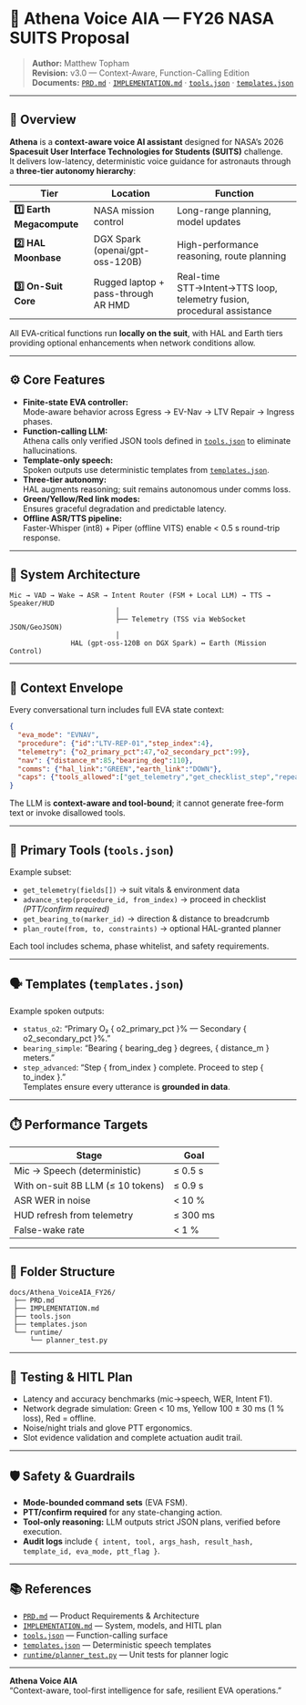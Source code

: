 # 🚀 Athena Voice AIA — FY26 NASA SUITS Proposal

> **Author:** Matthew Topham  
> **Revision:** v3.0 — Context-Aware, Function-Calling Edition  
> **Documents:** [`PRD.md`](./PRD.md) · [`IMPLEMENTATION.md`](./IMPLEMENTATION.md) · [`tools.json`](./tools.json) · [`templates.json`](./templates.json)

---

## 🧠 Overview
**Athena** is a **context-aware voice AI assistant** designed for NASA’s 2026 **Spacesuit User Interface Technologies for Students (SUITS)** challenge.  
It delivers low-latency, deterministic voice guidance for astronauts through a **three-tier autonomy hierarchy**:

| Tier | Location | Function |
|------|-----------|-----------|
| **1️⃣ Earth Megacompute** | NASA mission control | Long-range planning, model updates |
| **2️⃣ HAL Moonbase** | DGX Spark (openai/gpt-oss-120B) | High-performance reasoning, route planning |
| **3️⃣ On-Suit Core** | Rugged laptop + pass-through AR HMD | Real-time STT→Intent→TTS loop, telemetry fusion, procedural assistance |

All EVA-critical functions run **locally on the suit**, with HAL and Earth tiers providing optional enhancements when network conditions allow.

---

## ⚙️ Core Features
- **Finite-state EVA controller:**  
  Mode-aware behavior across Egress → EV-Nav → LTV Repair → Ingress phases.
- **Function-calling LLM:**  
  Athena calls only verified JSON tools defined in [`tools.json`](./tools.json) to eliminate hallucinations.
- **Template-only speech:**  
  Spoken outputs use deterministic templates from [`templates.json`](./templates.json).
- **Three-tier autonomy:**  
  HAL augments reasoning; suit remains autonomous under comms loss.
- **Green/Yellow/Red link modes:**  
  Ensures graceful degradation and predictable latency.
- **Offline ASR/TTS pipeline:**  
  Faster-Whisper (int8) + Piper (offline VITS) enable < 0.5 s round-trip response.

---

## 🧩 System Architecture
```
Mic → VAD → Wake → ASR → Intent Router (FSM + Local LLM) → TTS → Speaker/HUD
                          │
                          ├── Telemetry (TSS via WebSocket JSON/GeoJSON)
                          │
               HAL (gpt-oss-120B on DGX Spark) ↔ Earth (Mission Control)
```

---

## 📡 Context Envelope
Every conversational turn includes full EVA state context:
```json
{
  "eva_mode": "EVNAV",
  "procedure": {"id":"LTV-REP-01","step_index":4},
  "telemetry": {"o2_primary_pct":47,"o2_secondary_pct":99},
  "nav": {"distance_m":85,"bearing_deg":110},
  "comms": {"hal_link":"GREEN","earth_link":"DOWN"},
  "caps": {"tools_allowed":["get_telemetry","get_checklist_step","repeat_step","get_bearing_to","say"]}
}
```
The LLM is **context-aware and tool-bound**; it cannot generate free-form text or invoke disallowed tools.

---

## 🧰 Primary Tools (`tools.json`)
Example subset:  
- `get_telemetry(fields[])` → suit vitals & environment data  
- `advance_step(procedure_id, from_index)` → proceed in checklist *(PTT/confirm required)*  
- `get_bearing_to(marker_id)` → direction & distance to breadcrumb  
- `plan_route(from, to, constraints)` → optional HAL-granted planner

Each tool includes schema, phase whitelist, and safety requirements.

---

## 🗣️ Templates (`templates.json`)
Example spoken outputs:
- `status_o2`: “Primary O₂ { o2_primary_pct }% — Secondary { o2_secondary_pct }%.”  
- `bearing_simple`: “Bearing { bearing_deg } degrees, { distance_m } meters.”  
- `step_advanced`: “Step { from_index } complete. Proceed to step { to_index }.”  
Templates ensure every utterance is **grounded in data**.

---

## ⏱️ Performance Targets
| Stage | Goal |
|-------|------|
| Mic → Speech (deterministic) | ≤ 0.5 s |
| With on-suit 8B LLM (≤ 10 tokens) | ≤ 0.9 s |
| ASR WER in noise | < 10 % |
| HUD refresh from telemetry | ≤ 300 ms |
| False-wake rate | < 1 % |

---

## 🧩 Folder Structure
```
docs/Athena_VoiceAIA_FY26/
 ├── PRD.md
 ├── IMPLEMENTATION.md
 ├── tools.json
 ├── templates.json
 └── runtime/
     └── planner_test.py
```

---

## 🧪 Testing & HITL Plan
- Latency and accuracy benchmarks (mic→speech, WER, Intent F1).  
- Network degrade simulation: Green < 10 ms, Yellow 100 ± 30 ms (1 % loss), Red = offline.  
- Noise/night trials and glove PTT ergonomics.  
- Slot evidence validation and complete actuation audit trail.

---

## 🛡️ Safety & Guardrails
- **Mode-bounded command sets** (EVA FSM).  
- **PTT/confirm required** for any state-changing action.  
- **Tool-only reasoning:** LLM outputs strict JSON plans, verified before execution.  
- **Audit logs** include `{ intent, tool, args_hash, result_hash, template_id, eva_mode, ptt_flag }`.

---

## 📚 References
- [`PRD.md`](./PRD.md) — Product Requirements & Architecture  
- [`IMPLEMENTATION.md`](./IMPLEMENTATION.md) — System, models, and HITL plan  
- [`tools.json`](./tools.json) — Function-calling surface  
- [`templates.json`](./templates.json) — Deterministic speech templates  
- [`runtime/planner_test.py`](../runtime/planner_test.py) — Unit tests for planner logic

---

**Athena Voice AIA**  
“Context-aware, tool-first intelligence for safe, resilient EVA operations.”
